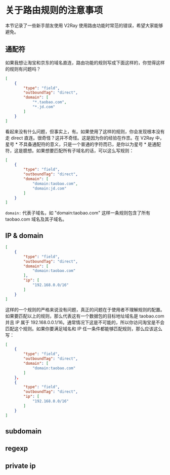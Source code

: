 
# 关于路由规则的注意事项

本节记录了一些新手朋友使用 V2Ray 使用路由功能时常范的错误，希望大家能够避免。

## 通配符

如果我想让淘宝和京东的域名直连，路由功能的规则写成下面这样的，你觉得这样的规则有问题吗？

```json
[
    {
        "type": "field",
        "outboundTag": "direct",
        "domain": [
            "*.taobao.com",
            "*.jd.com"
        ]
    }
]
```
看起来没有什么问题，但事实上，有。如果使用了这样的规则，你会发现根本没有走 direct 直连。很奇怪？这并不奇怪。这是因为你的经验在作祟。在 V2Ray 中，星号 \* 不具备通配符的意义，只是一个普通的字符而已，是你以为星号 \* 是通配符，这是臆想。如果想要匹配所有子域名的话，可以这么写规则：

```json
[
    {
        "type": "field",
        "outboundTag": "direct",
        "domain": [
            "domain:taobao.com",
            "domain:jd.com"
        ]
    }
]
```
`domain:` 代表子域名，如 "domain:taobao.com" 这样一条规则包含了所有 taobao.com 域名及其子域名。

## IP & domain

```json
[
    {
        "type": "field",
        "outboundTag": "direct",
        "domain": [
            "domain:taobao.com"
        ],
        "ip": [
            "192.168.0.0/16"
        ]
    }
]
```

这样的一个规则的严格来说没有问题，真正的问题在于使用者不理解规则的配置。如果要匹配以上的规则，那么代表这有一个数据包的目标地址域名是 taobao.com 并且 IP 属于 192.168.0.0.1/16。通常情况下这是不可能的，所以你访问淘宝是不会匹配这个规则。如果你要满足域名和 IP 任一条件都能够匹配规则，那么应该这么写：

```json
[
    {
        "type": "field",
        "outboundTag": "direct",
        "domain": [
            "domain:taobao.com"
        ]
    }，
    {
        "type": "field",
        "outboundTag": "direct",
        "ip": [
            "192.168.0.0/16"
        ]
    }
]
```


## subdomain

## regexp

## private ip
